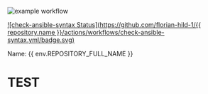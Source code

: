 ![example workflow](https://github.com/florian-hild-1/Test01/actions/workflows/check-ansible-syntax/badge.svg)

[![check-ansible-syntax Status](https://github.com/florian-hild-1/{{ repository.name }}/actions/workflows/check-ansible-syntax.yml/badge.svg)](https://github.com/florian-hild-1/Test01/actions/workflows/check-ansible-syntax.yml)

Name: {{ env.REPOSITORY_FULL_NAME }}

TEST
=========

